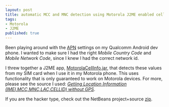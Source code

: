 ```yaml
---
layout: post
title: automatic MCC and MNC detection using Motorola J2ME enabled cellphone [GSM]
tags:
- Motorola
- J2ME
published: true
---
```

Been playing around with the [APN](http://en.wikipedia.org/wiki/Access_Point_Name)
settings on my Qualcomm Android dev phone. I wanted to make sure I had the right _Mobile Country Code_
and _Mobile Network Code_, since I knew I had the correct network id.

I threw together a J2ME app,
[MotorolaCellInfo.jar](https://drive.google.com/uc?export=download&id=0B0yT30uCaFvvd1BNNFAxTGpBUVE),
that detects these values from my SIM card when I use it in my Motorola phone. This uses functionality that is
only guaranteed to work on Motorola devices. For more, please see the source I used:
_[Getiing Location Information (IMEI,MCC,MNC,LAC,CELLID) without GPS](http://ajay-mobileappdev.blogspot.com/2008/05/getiing-network-information-without-gps.html)_.

If you are the hacker type, check out the NetBeans project+source
[zip](https://drive.google.com/uc?export=download&id=0B0yT30uCaFvvOTZ3UHNqeXhsY2s).
